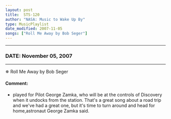 ```yaml
---
layout: post
title:  STS-120
author: "NASA: Music to Wake Up By"
type: MusicPlaylist
date_modified: 2007-11-05
songs: ["Roll Me Away by Bob Seger"]
---
```


----
### DATE: November 05, 2007
----
✵ Roll Me Away by Bob Seger

#### Comment:
* played for Pilot George Zamka, who will be at the controls of Discovery when it undocks from the station. That's a great song about a road trip and we've had a great one, but it's time to turn around and head for home,astronaut George Zamka said.



<br/>
<center>
	<a target="_blank"
	   href="https://twitter.com/intent/tweet?hashtags=Space,NASA,Playlist,NASAWakeupCalls,SpaceProgram&text={{ page.author}}, '{{ page.songs.first }}' {{ page.title }}, {{ page.date | date: '%B %d, %Y' }}. {{ site.url }}{{ page.url }}&via=nasawakeupcalls"><i class="fab fa-twitter" alt="Tweet this page" style="font-size: 1.3em;"></i></a>
	&nbsp; 	<i class="fas fa-user-astronaut" style="font-size: 1.5em;"></i> &nbsp;
    <a type="amzn" search="'Roll Me Away by Bob Seger'" category="popular music">
    <i class="fab fa-amazon" style="font-size: 1.3em;"></i></a>
</center>
